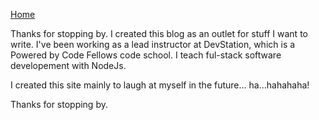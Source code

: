[Home](https://calvincheng.dev)

Thanks for stopping by. I created this blog as an outlet for stuff I want to write. I've been working as a lead instructor at DevStation, which is a Powered by Code Fellows code school. I teach ful-stack software developement with NodeJs. 

I created this site mainly to laugh at myself in the future... ha...hahahaha!

Thanks for stopping by. 